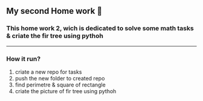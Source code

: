 ## My second Home work 🎄

### This home work 2, wich is dedicated to solve some math tasks & criate the fir tree using pythoh
***


### How it run?

1. criate a new repo for tasks
2. push the new folder to created repo
3. find perimetre & square of rectangle
4. criate the picture of fir tree using pythoh